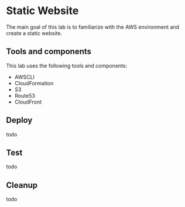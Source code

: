 # Static Website

The main goal of this lab is to familiarize with the AWS environment and create a static website.

## Tools and components

This lab uses the following tools and components:

- AWSCLI
- CloudFormation
- S3
- Route53
- CloudFront

## Deploy

todo

## Test

todo

## Cleanup

todo
